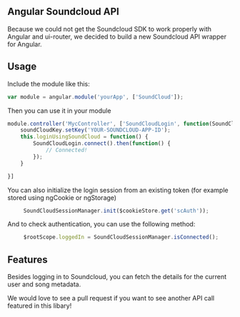 Angular Soundcloud API
------------

Because we could not get the Soundcloud SDK to work properly with Angular and ui-router, we decided to build a new Soundcloud API wrapper for Angular.

## Usage 

Include the module like this:
```js
var module = angular.module('yourApp', ['SoundCloud']);
```

Then you can use it in your module
```js
module.controller('MycController', ['SoundCloudLogin', function(SoundCloudLogin, soundCloudKey) {
	soundCloudKey.setKey('YOUR-SOUNDCLOUD-APP-ID');
	this.loginUsingSoundCloud = function() {
		SoundCloudLogin.connect().then(function() {
			// Connected!
		});
	}

}]
```

You can also initialize the login session from an existing token (for example stored using ngCookie or ngStorage)
```js
     SoundCloudSessionManager.init($cookieStore.get('scAuth'));
```

And to check authentication, you can use the following method:

```js
     $rootScope.loggedIn = SoundCloudSessionManager.isConnected();
```

## Features
Besides logging in to Soundcloud, you can fetch the details for the current user and song metadata.

We would love to see a pull request if you want to see another API call featured in this libary!

